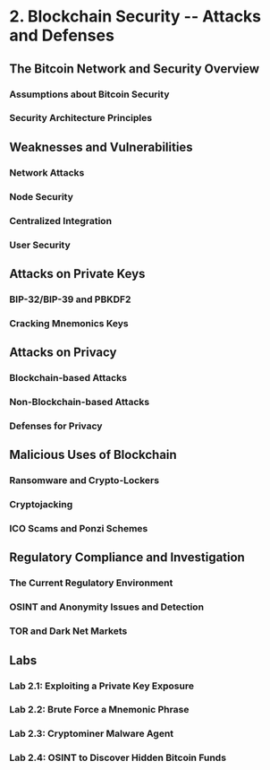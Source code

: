 # 2. Blockchain Security -- Attacks and Defenses
## The Bitcoin Network and Security Overview
 ### Assumptions about Bitcoin Security
 ### Security Architecture Principles
## Weaknesses and Vulnerabilities
 ### Network Attacks
 ### Node Security
 ### Centralized Integration
 ### User Security
## Attacks on Private Keys
 ### BIP-32/BIP-39 and PBKDF2
 ### Cracking Mnemonics Keys
## Attacks on Privacy
 ### Blockchain-based Attacks
 ### Non-Blockchain-based Attacks
 ### Defenses for Privacy
## Malicious Uses of Blockchain
 ### Ransomware and Crypto-Lockers
 ### Cryptojacking
 ### ICO Scams and Ponzi Schemes
## Regulatory Compliance and Investigation
 ### The Current Regulatory Environment
 ### OSINT and Anonymity Issues and Detection
 ### TOR and Dark Net Markets
## Labs
 ### Lab 2.1: Exploiting a Private Key Exposure
 ### Lab 2.2: Brute Force a Mnemonic Phrase
 ### Lab 2.3: Cryptominer Malware Agent
 ### Lab 2.4: OSINT to Discover Hidden Bitcoin Funds
